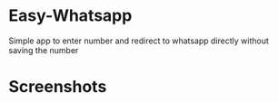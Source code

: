 # Easy-Whatsapp
Simple app to enter number and redirect to whatsapp directly without saving the number
# Screenshots
